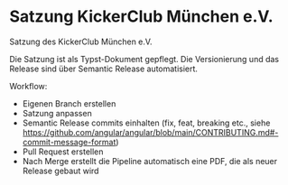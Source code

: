 # Satzung KickerClub München e.V.

Satzung des KickerClub München e.V.

Die Satzung ist als Typst-Dokument gepflegt. Die Versionierung und das Release sind über Semantic Release automatisiert.

Workflow:

* Eigenen Branch erstellen
* Satzung anpassen
* Semantic Release commits einhalten (fix, feat, breaking etc., siehe https://github.com/angular/angular/blob/main/CONTRIBUTING.md#-commit-message-format)
* Pull Request erstellen
* Nach Merge erstellt die Pipeline automatisch eine PDF, die als neuer Release gebaut wird
